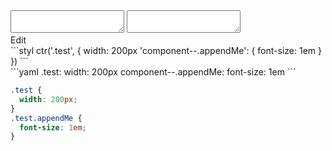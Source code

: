 <div data-size="150" class="code-cont" data-example="appendKey-shorthand">
    <div class="code">
        <div class="code-wrap">
            <textarea id="stylus"></textarea>
            <textarea id="css"></textarea>
            <div class="edit-code">
                <span>Edit</span>
            </div>
        </div>
    </div>
</div>


<div data-size="150" data-examples="stylus"></div>
```styl
ctr('.test', {
  width: 200px
  'component--.appendMe': {
    font-size: 1em
  }
})
```

<div data-size="150" data-examples="yaml"></div>
```yaml
.test:
  width: 200px
  component--.appendMe:
    font-size: 1em
```

```css
.test {
  width: 200px;
}
.test.appendMe {
  font-size: 1em;
}
```
<div class="cf"></div>
